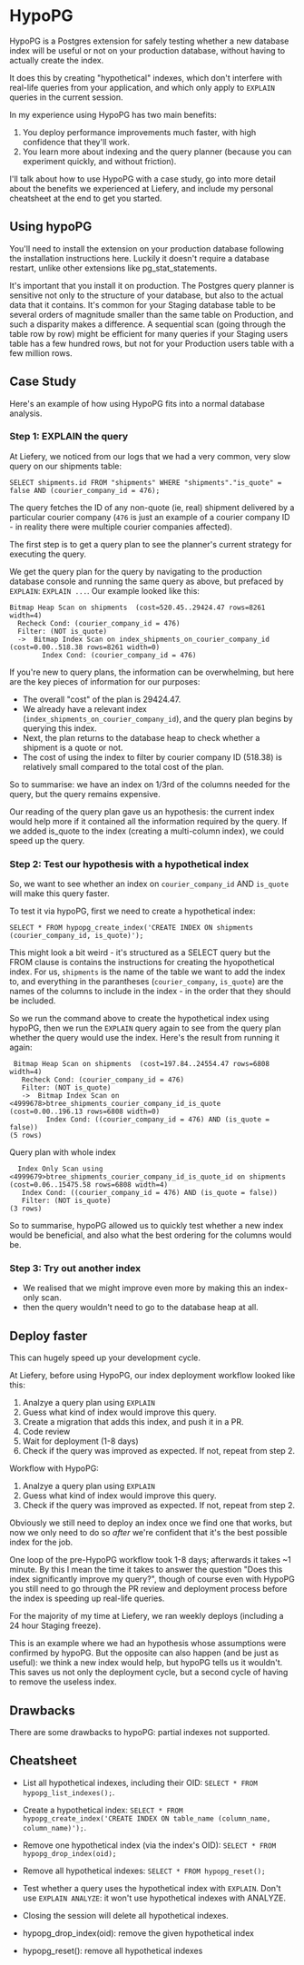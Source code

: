 # HypoPG 

HypoPG is a Postgres extension for safely testing whether a new database index will be useful or not on your production database, without having to actually create the index.

It does this by creating "hypothetical" indexes, which don't interfere with real-life queries from your application, and which only apply to `EXPLAIN` queries in the current session.

In my experience using HypoPG has two main benefits:
1. You deploy performance improvements much faster, with high confidence that they'll work.
1. You learn more about indexing and the query planner (because you can experiment quickly, and without friction).

I'll talk about how to use HypoPG with a case study, go into more detail about the benefits we experienced at Liefery, and include my personal cheatsheet at the end to get you started.

## Using hypoPG

You'll need to install the extension on your production database following the installation instructions here. Luckily it doesn't require a database restart, unlike other extensions like pg_stat_statements.

It's important that you install it on production. The Postgres query planner is sensitive not only to the structure of your database, but also to the actual data that it contains. It's common for your Staging database table to be several orders of magnitude smaller than the same table on Production, and such a disparity makes a difference. A sequential scan (going through the table row by row) might be efficient for many queries if your Staging users table has a few hundred rows, but not for your Production users table with a few million rows.

## Case Study

Here's an example of how using HypoPG fits into a normal database analysis.

### Step 1: EXPLAIN the query

At Liefery, we noticed from our logs that we had a very common, very slow query on our shipments table:

`SELECT shipments.id FROM "shipments" WHERE "shipments"."is_quote" = false AND (courier_company_id = 476);`

The query fetches the ID of any non-quote (ie, real) shipment delivered by a particular courier company (`476` is just an example of a courier company ID - in reality there were multiple courier companies affected).

The first step is to get a query plan to see the planner's current strategy for executing the query.

We get the query plan for the query by navigating to the production database console and running the same query as above, but prefaced by `EXPLAIN`: `EXPLAIN ...`. Our example looked like this:

```
Bitmap Heap Scan on shipments  (cost=520.45..29424.47 rows=8261 width=4)
  Recheck Cond: (courier_company_id = 476)
  Filter: (NOT is_quote)
  ->  Bitmap Index Scan on index_shipments_on_courier_company_id  (cost=0.00..518.38 rows=8261 width=0)
        Index Cond: (courier_company_id = 476)
```

If you're new to query plans, the information can be overwhelming, but here are the key pieces of information for our purposes:
- The overall "cost" of the plan is 29424.47. 
- We already have a relevant index (`index_shipments_on_courier_company_id`), and the query plan begins by querying this index.
- Next, the plan returns to the database heap to check whether a shipment is a quote or not.
- The cost of using the index to filter by courier company ID (518.38) is relatively small compared to the total cost of the plan.

So to summarise: we have an index on 1/3rd of the columns needed for the query, but the query remains expensive.

Our reading of the query plan gave us an hypothesis: the current index would help more if it contained all the information required by the query. If we added is_quote to the index (creating a multi-column index), we could speed up the query.

### Step 2: Test our hypothesis with a hypothetical index

So, we want to see whether an index on `courier_company_id` AND `is_quote` will make this query faster.

To test it via hypoPG, first we need to create a hypothetical index:
```
SELECT * FROM hypopg_create_index('CREATE INDEX ON shipments (courier_company_id, is_quote)');
```

This might look a bit weird - it's structured as a SELECT query but the FROM clause is contains the instructions for creating the hyopothetical index. For us, `shipments` is the name of the table we want to add the index to, and everything in the parantheses (`courier_company`, `is_quote`) are the names of the columns to include in the index - in the order that they should be included.

So we run the command above to create the hypothetical index using hypoPG, then we run the `EXPLAIN` query again to see from the query plan whether the query would use the index. Here's the result from running it again:

```
 Bitmap Heap Scan on shipments  (cost=197.84..24554.47 rows=6808 width=4)
   Recheck Cond: (courier_company_id = 476)
   Filter: (NOT is_quote)
   ->  Bitmap Index Scan on <4999678>btree_shipments_courier_company_id_is_quote  (cost=0.00..196.13 rows=6808 width=0)
         Index Cond: ((courier_company_id = 476) AND (is_quote = false))
(5 rows)

```





Query plan with whole index
```
  Index Only Scan using <4999679>btree_shipments_courier_company_id_is_quote_id on shipments  (cost=0.06..15475.58 rows=6808 width=4)
   Index Cond: ((courier_company_id = 476) AND (is_quote = false))
   Filter: (NOT is_quote)
(3 rows)
```


So to summarise, hypoPG allowed us to quickly test whether a new index would be beneficial, and also what the best ordering for the columns would be.

### Step 3: Try out another index
- We realised that we might improve even more by making this an index-only scan.
- then the query wouldn't need to go to the database heap at all.

## Deploy faster
This can hugely speed up your development cycle.

At Liefery, before using HypoPG, our index deployment workflow looked like this:
1. Analzye a query plan using `EXPLAIN`
1. Guess what kind of index would improve this query.
1. Create a migration that adds this index, and push it in a PR.
1. Code review
1. Wait for deployment (1-8 days)
1. Check if the query was improved as expected. If not, repeat from step 2.

Workflow with HypoPG:
1. Analzye a query plan using `EXPLAIN`
1. Guess what kind of index would improve this query.
1. Check if the query was improved as expected. If not, repeat from step 2.


Obviously we still need to deploy an index once we find one that works, but now we only need to do so *after* we're confident that it's the best possible index for the job. 

One loop of the pre-HypoPG workflow took 1-8 days; afterwards it takes ~1 minute. By this I mean the time it takes to answer the question "Does this index significantly improve my query?", though of course even with HypoPG you still need to go through the PR review and deployment process before the index is speeding up real-life queries.

For the majority of my time at Liefery, we ran weekly deploys (including a 24 hour Staging freeze).

This is an example where we had an hypothesis whose assumptions were confirmed by hypoPG. But the opposite can also happen (and be just as useful): we think a new index would help, but hypoPG tells us it wouldn't. This saves us not only the deployment cycle, but a second cycle of having to remove the useless index.


## Drawbacks

There are some drawbacks to hypoPG: partial indexes not supported.


## Cheatsheet
- List all hypothetical indexes, including their OID: `SELECT * FROM hypopg_list_indexes();`.
- Create a hypothetical index: `SELECT * FROM hypopg_create_index('CREATE INDEX ON table_name (column_name, column_name)');`.
- Remove one hypothetical index (via the index's OID): `SELECT * FROM hypopg_drop_index(oid);`
- Remove all hypothetical indexes:  `SELECT * FROM hypopg_reset();`

- Test whether a query uses the hypothetical index with `EXPLAIN`. Don't use `EXPLAIN ANALYZE`: it won't use hypothetical indexes with ANALYZE.
- Closing the session will delete all hypothetical indexes.
- hypopg_drop_index(oid): remove the given hypothetical index
- hypopg_reset(): remove all hypothetical indexes

